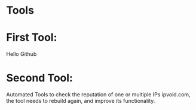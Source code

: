 # Tools

# First Tool:
 Hello Github


# Second Tool:
Automated Tools to check the reputation of one or multiple IPs ipvoid.com, the tool needs to rebuild again, and improve its functionality.  